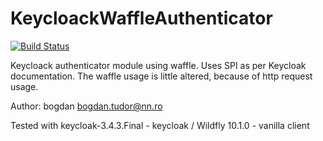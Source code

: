 # KeycloackWaffleAuthenticator

[![Build Status](https://travis-ci.org/bogdantudor74/KeycloackWaffleAuthenticator.svg?branch=master)](https://travis-ci.org/bogdantudor74/KeycloackWaffleAuthenticator)

Keycloack authenticator module using waffle.
Uses SPI as per Keycloak documentation. The waffle usage is little altered, because of http request usage.

Author: bogdan <bogdan.tudor@nn.ro>

Tested with keycloak-3.4.3.Final - keycloak / Wildfly 10.1.0 - vanilla client

